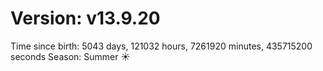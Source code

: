 # Version: v13.9.20
Time since birth: 5043 days, 121032 hours, 7261920 minutes, 435715200 seconds
Season: Summer ☀️
